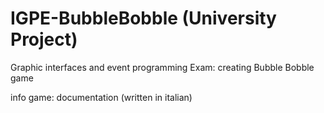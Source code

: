 # IGPE-BubbleBobble (University Project)
Graphic interfaces and event programming Exam: creating Bubble Bobble game

info game: documentation (written in italian)
